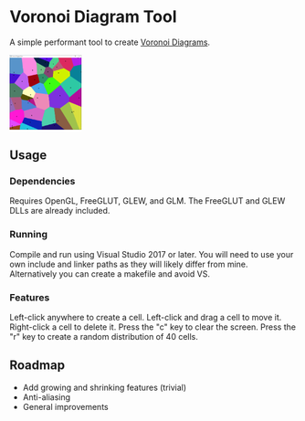 # Voronoi Diagram Tool

A simple performant tool to create [Voronoi Diagrams](https://en.wikipedia.org/wiki/Voronoi_diagram). 

<img src="/images/Screenshot1.png" alt="Screenshot" style="width:25%;">

## Usage
### Dependencies
Requires OpenGL, FreeGLUT, GLEW, and GLM. The FreeGLUT and GLEW DLLs are already included.

### Running
Compile and run using Visual Studio 2017 or later.  You will need to use your own include and linker paths as they will likely differ from mine. Alternatively you can create a makefile and avoid VS.

### Features

Left-click anywhere to create a cell. Left-click and drag a cell to move it. Right-click a cell to delete it. Press the "c" key to clear the screen. Press the "r" key to create a random distribution of 40 cells.

## Roadmap
- Add growing and shrinking features (trivial)
- Anti-aliasing
- General improvements
